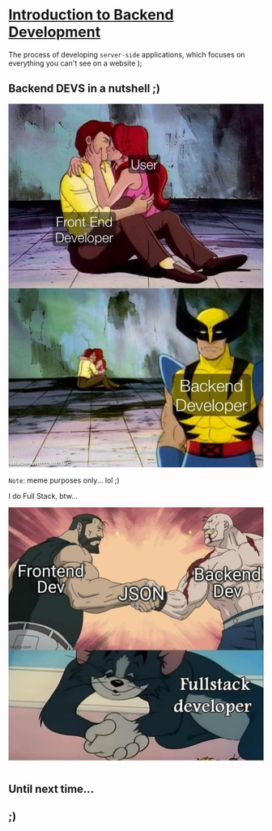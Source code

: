 # [Introduction to Backend Development](https://developer.mozilla.org/en-US/docs/Learn/Server-side/First_steps/Introduction)

The process of developing `server-side` applications, which focuses on everything you can't see on a website );

## Backend DEVS in a nutshell ;)

![Backend DEVs](./Resources/memes/backend-dev.jpg)

`Note`: meme purposes only... lol ;)

I do Full Stack, btw...

![Full Stack DEVS](./Resources/memes/full-stack.jpg)

## Until next time...

## ;)
